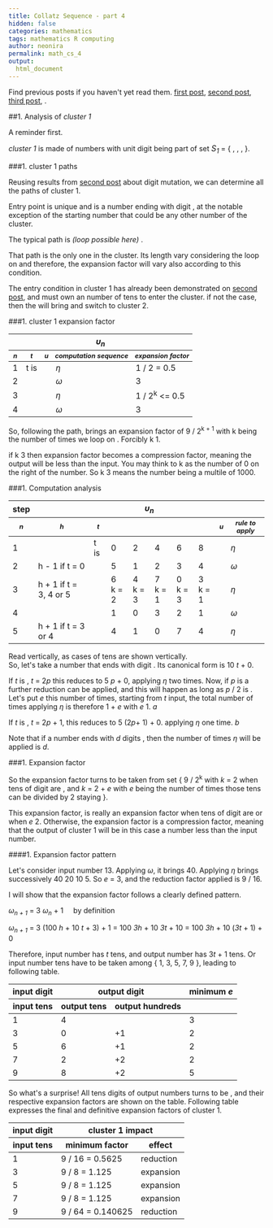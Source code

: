 ```yaml
---
title: Collatz Sequence - part 4
hidden: false
categories: mathematics
tags: mathematics R computing 
author: neonira
permalink: math_cs_4
output:
  html_document
---
```

Find previous posts if you haven't yet read them. [first post](math_cs_1), [second post](math_cs_2), [third post](math_cs_3), .   

##1. Analysis of <cite class='kw'>cluster 1</cite>

A reminder first.  

<cite class='kw'>cluster 1</cite> is made of numbers with unit digit being part of set <cite class='kw' style='font-size:1.1em;'>S<sub>1</sub></cite> = { <span class='digit digit6'></span>, <span class='digit digit3'></span>, <span class='digit digit0'></span>, <span class='digit digit5'></span> }.

<!--
<span class='digit digit2'></span> 
<cite class='kw'>t</cite>
<cite class='kw even'></cite>
-->

###1. cluster 1 paths

Reusing results from [second post](math_cs_2) about digit mutation, we can determine all the paths of cluster 1. 

Entry point is unique and is a number ending with digit <span class='digit digit6'></span> , at the notable exception of the starting number that could be any other number of the cluster.  

The typical path is <span class='digit digit6'></span> <cite class='arrow'></cite><span class='digit digit3'></span> <cite class='arrow'></cite> <span class='digit digit0'></span> <cite class='arrow'> (loop possible here)</cite><span class='digit digit5'></span> <cite class='arrow'></cite> <span class='digit digit6'></span>.  

That path is the only one in the cluster. Its length vary considering the loop on <span class='digit digit0'></span> and therefore, the expansion factor will vary also according to this condition.  

The entry condition in cluster 1 has already been demonstrated on [second post](math_cs_2), and <span class='digit digit6'></span> must own an <cite class='kw even'></cite> number of tens to enter the cluster. if not the case, then the <span class='digit digit6'></span> will bring <span class='digit digit8'></span> and switch to cluster 2. 


###1. cluster 1 expansion factor
<table>
<thead>
<tr style='font-weight:bold'>
<th colspan='5'> <cite class='kw'> &upsilon;<sub>n</sub></cite></th>
</tr>
<tr style='font-weight:bold;font-style:oblique;font-size:.8em'>
<th>n</th>
<th>t</th>
<th>u</th>
<th>computation sequence</th>
<th>expansion factor</th>
</tr>
</thead>
<tbody>
<tr>
<td>1</td>
<td>t is <cite class='kw even'></cite></td>
<td><span class='digit digit6'></span></td>
<td><cite class='kw'>&eta;</cite></td>
<td>1 / 2 = 0.5</td>
</tr>
<tr>
<td>2</td>
<td></td>
<td><span class='digit digit3'></span></td>
<td><cite class='kw'>&omega;</cite></td>
<td>3</td>
</tr>
<tr>
<td>3</td>
<td></td>
<td><span class='digit digit0'></span></td>
<td><cite class='kw'>&eta;</cite></td>
<td>1 / 2<sup>k</sup> &lt;= 0.5 </td>
</tr>
<tr>
<td>4</td>
<td></td>
<td><span class='digit digit5'></span></td>
<td><cite class='kw'>&omega;</cite></td>
<td>3</td>
</tr>
</tbody>
</table>


So, following the path, brings an expansion factor of 9 / 2<sup>k + 1</sup> with k being the number of times we loop on <span class='digit digit0'></span>. Forcibly k <cite class='math_ge'></cite>1.  

if k <cite class='math_ge'></cite>3 then expansion factor becomes a compression factor, meaning the output will be less than the input. You may think to k as the number of 0 on the right of the number. So k <cite class='math_ge'></cite>3 means the number being a multile of 1000.


###1. Computation analysis
<table>
<thead>
<tr style='font-weight:bold'>
<th>step</th>
<th colspan='9'> <cite class='kw'> &upsilon;<sub>n</sub></cite></th>
</tr>
<tr style='font-weight:bold;font-style:oblique;font-size:.8em'>
<th>n</th>
<th>h</th>
<th>t</th>
<th></th>
<th></th>
<th></th>
<th></th>
<th></th>
<th>u</th>
<th>rule to apply</th>
</tr>
</thead>
<tbody>
<tr>
<td>1</td>
<td></td>
<td>t is <cite class='kw even'></cite></td>
<td>0</td><td>2</td><td>4</td><td>6</td><td>8</td>
<td><span class='digit digit6'></span></td>
<td><cite class='kw'>&eta;</cite></td>
</tr>
<tr>
<td>2</td>
<td> h - 1 if t = 0</td>
<td> </td>
<td>5</td><td>1</td><td>2</td><td>3</td><td>4</td>
<td><span class='digit digit3'></span></td>
<td><cite class='kw'>&omega;</cite></td>
</tr>
<tr>
<td>3</td>
<td> h + 1 if t = 3, 4 or 5</td>
<td></td>
<td>6<br>k = 2</td><td>4<br>k = 3</td><td>7<br>k = 1</td><td>0<br>k = 3</td><td>3<br>k = 1</td>
<td><span class='digit digit0'></span></td>
<td><cite class='kw'>&eta;</cite></td>
</tr>
<tr>
<td>4</td>
<td></td>
<td></td>
<td>1</td><td>0</td><td>3</td><td>2</td><td>1</td>
<td><span class='digit digit5'></span></td>
<td><cite class='kw'>&omega;</cite></td>
</tr>

<tr>
<td>5</td>
<td>h + 1 if t = 3 or 4</td>
<td></td>
<td>4</td><td>1</td><td>0</td><td>7</td><td>4</td>
<td><span class='digit digit6'></span></td>
<td><cite class='kw'>&eta;</cite></td>
</tr>
</tbody>
</table>

Read vertically, as cases of tens are shown vertically.  
So, let's take a number that ends with digit <span class='digit digit0'></span>. Its canonical form is 10 <cite class='kw'>t</cite> + 0.  

If <cite class='kw'>t</cite> is <cite class='kw even'></cite>, <cite class='kw'>t</cite> = 2<cite class='kw'>p</cite> this reduces to 5 <cite class='kw'>p</cite> + 0, applying <cite class='kw'>&eta;</cite> two times. Now, if <cite class='kw'>p</cite> is <cite class='kw even'></cite> a further reduction can be applied, and this will happen as long as <cite class='kw'>p</cite> / 2 is <cite class='kw even'></cite>. Let's put <cite class='kw'>e</cite> this number of times, starting from <cite class='kw'>t</cite> input, the total number of times applying <cite class='kw'>&eta;</cite> is therefore 1 + <cite class='kw'>e</cite> with <cite class='kw'>e</cite> <cite class='math_ge'></cite> 1.  <cite class='refeq'>a</cite>  

If <cite class='kw'>t</cite> is <cite class='kw odd'></cite>, <cite class='kw'>t</cite> = 2<cite class='kw'>p</cite> + 1, this reduces to 5 (2<cite class='kw'>p</cite>+ 1) + 0. applying <cite class='kw'>&eta;</cite> one time. <cite class='refeq'>b</cite>  

Note that if a number ends with <cite class='kw'>d</cite> digits <span class='digit digit0'></span>, then the number of times <cite class='kw'>&eta;</cite> will be applied is <cite class='kw'>d</cite>. 

###1. Expansion factor 

So the expansion factor turns to be taken from set { 9 / 2<sup>k</sup> with <cite class='kw'>k</cite> = 2 when tens of <span class='digit digit0'></span> digit are <cite class='kw odd'></cite>, and <cite class='kw'>k</cite> = 2 + <cite class='kw'>e</cite> with <cite class='kw'>e</cite> being the number of times those tens can be divided by 2 staying <cite class='kw even'></cite>}.  

This expansion factor, is really an expansion factor when tens of <span class='digit digit0'></span> digit are <cite class='kw odd'></cite> or when <cite class='kw'>e</cite> <cite class='math_le'></cite> 2. Otherwise, the expansion factor is a compression factor, meaning that the output of cluster 1 will be in this case a number less than the input number. 

####1. Expansion factor pattern

Let's consider input number 13. Applying <cite class='kw'>&omega;</cite>, it brings 40. Applying <cite class='kw'>&eta;</cite> brings successively 40 <cite class='arrow'></cite> 20 <cite class='arrow'></cite> 10 <cite class='arrow'></cite> 5. So <cite class='kw'>e</cite> = 3, and the reduction factor applied is 9 / 16. 

I will show that the expansion factor follows a clearly defined pattern. 

<cite class='kw'> &omega;<sub>n + 1</sub></cite> = 3 <cite class='kw'> &omega;<sub>n</sub></cite> + 1 &nbsp;&nbsp;&nbsp; by definition

<cite class='kw'> &omega;<sub>n + 1</sub></cite> =  3 (100 <cite class='kw'>h</cite> + 10 <cite class='kw'>t</cite> + 3) + 1 = 100 <cite class='kw'>3h</cite> + 10 <cite class='kw'>3t</cite> + 10 = 100 <cite class='kw'>3h</cite> + 10 (<cite class='kw'>3t</cite> + 1) + 0

Therefore, input number has <cite class='kw'>t</cite> tens, and output number has 3<cite class='kw'>t</cite> + 1 tens. Or input number tens have to be taken among { 1, 3, 5, 7, 9 }, leading to following table. 

<table>
<thead>
<tr>
<th>input digit <span class='digit digit3'></span></th>
<th colspan='2'>output digit <span class='digit digit0'></span></th>
<th>minimum <cite class='kw'>e</cite></th>
</tr>
<tr>
<th>input tens </th>
<th>output tens</th>
<th>output hundreds</th>
<th> </th>
</tr>
</thead>
<tbody>
<tr><td>1</td><td>4</td><td></td><td>3</td></tr>
<tr><td>3</td><td>0</td><td>+1</td><td>2</td></tr>
<tr><td>5</td><td>6</td><td>+1</td><td>2</td></tr>
<tr><td>7</td><td>2</td><td>+2</td><td>2</td></tr>
<tr><td>9</td><td>8</td><td>+2</td><td>5</td></tr>
</tbody>
</table>

So what's a surprise! All tens digits of output numbers turns to be <cite class='kw even'></cite>, and their respective expansion factors are shown on the table. Following table expresses the final and definitive expansion factors of cluster 1. 

<table>
<thead>
<tr>
<th>input digit <span class='digit digit3'></span></th>
<th colspan='2'>cluster 1 impact</th>
</tr>
<tr>
<th>input tens</th>
<th>minimum factor</th>
<th>effect</th>
</tr>
</thead>
<tbody>
<tr><td>1</td><td>9 / 16 = 0.5625 </td><td>reduction</td></tr>
<tr><td>3</td><td>9 / 8 = 1.125</td><td>expansion</td></tr>
<tr><td>5</td><td>9 / 8 = 1.125</td><td>expansion</td></tr>
<tr><td>7</td><td>9 / 8 = 1.125</td><td>expansion</td></tr>
<tr><td>9</td><td>9 / 64 = 0.140625</td><td>reduction</td></tr>
</tbody>
</table>









